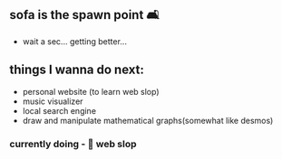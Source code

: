 ## sofa is the spawn point 🛋️

- wait a sec... getting better...

## things I wanna do next:

- personal website (to learn web slop)
- music visualizer
- local search engine
- draw and manipulate mathematical graphs(somewhat like desmos)

### currently doing - 🔭 web slop
